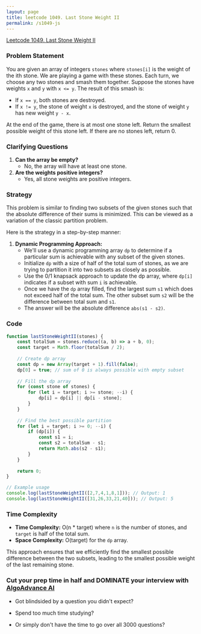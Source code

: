 ```yaml
---
layout: page
title: leetcode 1049. Last Stone Weight II
permalink: /s1049-js
---
```

[Leetcode 1049. Last Stone Weight II](https://algoadvance.github.io/algoadvance/l1049)
### Problem Statement
You are given an array of integers `stones` where `stones[i]` is the weight of the ith stone. We are playing a game with these stones. Each turn, we choose any two stones and smash them together. Suppose the stones have weights `x` and `y` with `x <= y`. The result of this smash is:
- If `x == y`, both stones are destroyed.
- If `x != y`, the stone of weight `x` is destroyed, and the stone of weight `y` has new weight `y - x`.

At the end of the game, there is at most one stone left. Return the smallest possible weight of this stone left. If there are no stones left, return 0.

### Clarifying Questions
1. **Can the array be empty?**
   - No, the array will have at least one stone.
2. **Are the weights positive integers?**
   - Yes, all stone weights are positive integers.

### Strategy
This problem is similar to finding two subsets of the given stones such that the absolute difference of their sums is minimized. This can be viewed as a variation of the classic partition problem.

Here is the strategy in a step-by-step manner:
1. **Dynamic Programming Approach:**
   - We'll use a dynamic programming array `dp` to determine if a particular sum is achievable with any subset of the given stones.
   - Initialize `dp` with a size of half of the total sum of stones, as we are trying to partition it into two subsets as closely as possible.
   - Use the 0/1 knapsack approach to update the dp array, where `dp[i]` indicates if a subset with sum `i` is achievable.
   - Once we have the `dp` array filled, find the largest sum `s1` which does not exceed half of the total sum. The other subset sum `s2` will be the difference between total sum and `s1`.
   - The answer will be the absolute difference `abs(s1 - s2)`.

### Code
```javascript
function lastStoneWeightII(stones) {
    const totalSum = stones.reduce((a, b) => a + b, 0);
    const target = Math.floor(totalSum / 2);
    
    // Create dp array
    const dp = new Array(target + 1).fill(false);
    dp[0] = true; // sum of 0 is always possible with empty subset
    
    // Fill the dp array
    for (const stone of stones) {
        for (let i = target; i >= stone; --i) {
            dp[i] = dp[i] || dp[i - stone];
        }
    }
    
    // Find the best possible partition
    for (let i = target; i >= 0; --i) {
        if (dp[i]) {
            const s1 = i;
            const s2 = totalSum - s1;
            return Math.abs(s2 - s1);
        }
    }
    
    return 0;
}

// Example usage
console.log(lastStoneWeightII([2,7,4,1,8,1])); // Output: 1
console.log(lastStoneWeightII([31,26,33,21,40])); // Output: 5
```

### Time Complexity
- **Time Complexity:** O(n * target) where `n` is the number of stones, and `target` is half of the total sum.
- **Space Complexity:** O(target) for the `dp` array.

This approach ensures that we efficiently find the smallest possible difference between the two subsets, leading to the smallest possible weight of the last remaining stone.


### Cut your prep time in half and DOMINATE your interview with [AlgoAdvance AI](https://algoAdvance.com)

- Got blindsided by a question you didn't expect?

- Spend too much time studying?

- Or simply don't have the time to go over all 3000 questions?

